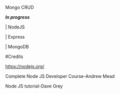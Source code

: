 Mongo CRUD

*******In progress*******


| NodeJS

| Express

| MongoDB


#Credits 

https://nodejs.org/

Complete Node JS Developer Course-Andrew Mead

Node JS tutorial-Dave Grey

